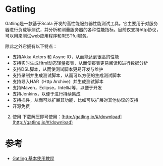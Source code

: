 Gatling
===

Gatling是一款基于Scala 开发的高性能服务器性能测试工具，它主要用于对服务器进行负载等测试，并分析和测量服务器的各种性能指标。目前仅支持http协议，可以用来测试web应用程序和RESTful服务。

除此之外它拥有以下特点：

* 支持Akka Actors 和 Async IO，从而能达到很高的性能
* 支持实时生成Html动态轻量报表，从而使报表更易阅读和进行数据分析
* 支持DSL脚本，从而使测试脚本更易开发与维护
* 支持录制并生成测试脚本，从而可以方便的生成测试脚本
* 支持导入HAR（Http Archive）并生成测试脚本
* 支持Maven，Eclipse，IntelliJ等，以便于开发
* 支持Jenkins，以便于进行持续集成
* 支持插件，从而可以扩展其功能，比如可以扩展对其他协议的支持
* 开源免费



2. 使用
下载解压即可使用：[http://gatling.io/#/download](http://gatling.io/#/download)



参考
===
- [Gatling 基本使用教程](https://xiuxiuing.gitee.io/blog/2018/09/18/gatlinguse/)